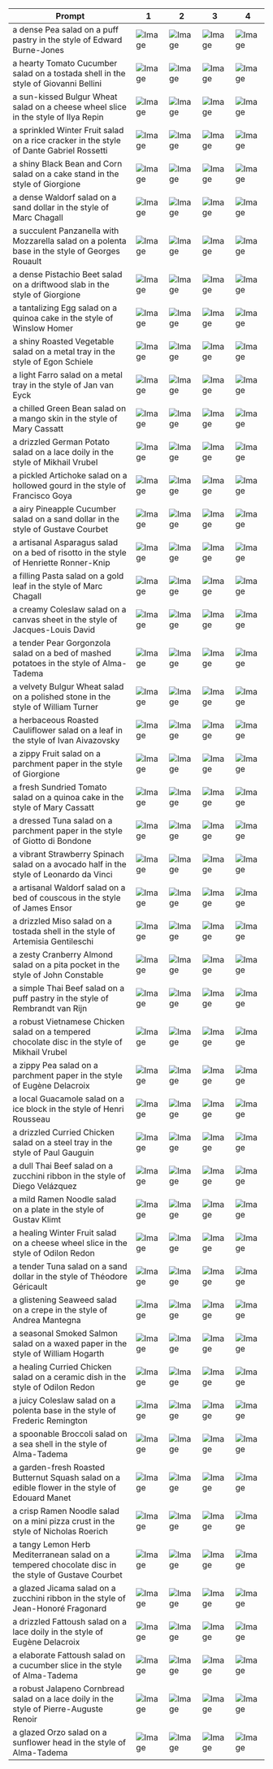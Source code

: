 | Prompt | 1 | 2 | 3 | 4 |
|-|-|-|-|-|
| a dense Pea salad on a puff pastry in the style of Edward Burne-Jones | ![Image](https://salad-benchmark-public-assets.s3.us-east-2.amazonaws.com/sdxl/0fcd62d0-1535-4aae-aca3-f1b55cb25d9f-0.jpg) | ![Image](https://salad-benchmark-public-assets.s3.us-east-2.amazonaws.com/sdxl/0fcd62d0-1535-4aae-aca3-f1b55cb25d9f-1.jpg) | ![Image](https://salad-benchmark-public-assets.s3.us-east-2.amazonaws.com/sdxl/0fcd62d0-1535-4aae-aca3-f1b55cb25d9f-2.jpg) | ![Image](https://salad-benchmark-public-assets.s3.us-east-2.amazonaws.com/sdxl/0fcd62d0-1535-4aae-aca3-f1b55cb25d9f-3.jpg) |
| a hearty Tomato Cucumber salad on a tostada shell in the style of Giovanni Bellini | ![Image](https://salad-benchmark-public-assets.s3.us-east-2.amazonaws.com/sdxl/923d991b-0a8d-40b9-aa69-bd0839cf821d-0.jpg) | ![Image](https://salad-benchmark-public-assets.s3.us-east-2.amazonaws.com/sdxl/923d991b-0a8d-40b9-aa69-bd0839cf821d-1.jpg) | ![Image](https://salad-benchmark-public-assets.s3.us-east-2.amazonaws.com/sdxl/923d991b-0a8d-40b9-aa69-bd0839cf821d-2.jpg) | ![Image](https://salad-benchmark-public-assets.s3.us-east-2.amazonaws.com/sdxl/923d991b-0a8d-40b9-aa69-bd0839cf821d-3.jpg) |
| a sun-kissed Bulgur Wheat salad on a cheese wheel slice in the style of Ilya Repin | ![Image](https://salad-benchmark-public-assets.s3.us-east-2.amazonaws.com/sdxl/90ba4d0f-a164-49f8-b836-a8599cf92eb9-0.jpg) | ![Image](https://salad-benchmark-public-assets.s3.us-east-2.amazonaws.com/sdxl/90ba4d0f-a164-49f8-b836-a8599cf92eb9-1.jpg) | ![Image](https://salad-benchmark-public-assets.s3.us-east-2.amazonaws.com/sdxl/90ba4d0f-a164-49f8-b836-a8599cf92eb9-2.jpg) | ![Image](https://salad-benchmark-public-assets.s3.us-east-2.amazonaws.com/sdxl/90ba4d0f-a164-49f8-b836-a8599cf92eb9-3.jpg) |
| a sprinkled Winter Fruit salad on a rice cracker in the style of Dante Gabriel Rossetti | ![Image](https://salad-benchmark-public-assets.s3.us-east-2.amazonaws.com/sdxl/08afc29a-a625-4e43-a596-176432342188-0.jpg) | ![Image](https://salad-benchmark-public-assets.s3.us-east-2.amazonaws.com/sdxl/08afc29a-a625-4e43-a596-176432342188-1.jpg) | ![Image](https://salad-benchmark-public-assets.s3.us-east-2.amazonaws.com/sdxl/08afc29a-a625-4e43-a596-176432342188-2.jpg) | ![Image](https://salad-benchmark-public-assets.s3.us-east-2.amazonaws.com/sdxl/08afc29a-a625-4e43-a596-176432342188-3.jpg) |
| a shiny Black Bean and Corn salad on a cake stand in the style of Giorgione | ![Image](https://salad-benchmark-public-assets.s3.us-east-2.amazonaws.com/sdxl/c4329b45-a0ec-4f4c-91be-7e67944db38e-0.jpg) | ![Image](https://salad-benchmark-public-assets.s3.us-east-2.amazonaws.com/sdxl/c4329b45-a0ec-4f4c-91be-7e67944db38e-1.jpg) | ![Image](https://salad-benchmark-public-assets.s3.us-east-2.amazonaws.com/sdxl/c4329b45-a0ec-4f4c-91be-7e67944db38e-2.jpg) | ![Image](https://salad-benchmark-public-assets.s3.us-east-2.amazonaws.com/sdxl/c4329b45-a0ec-4f4c-91be-7e67944db38e-3.jpg) |
| a dense Waldorf salad on a sand dollar in the style of Marc Chagall | ![Image](https://salad-benchmark-public-assets.s3.us-east-2.amazonaws.com/sdxl/c9a86535-1cd8-4999-bdda-601db698c29d-0.jpg) | ![Image](https://salad-benchmark-public-assets.s3.us-east-2.amazonaws.com/sdxl/c9a86535-1cd8-4999-bdda-601db698c29d-1.jpg) | ![Image](https://salad-benchmark-public-assets.s3.us-east-2.amazonaws.com/sdxl/c9a86535-1cd8-4999-bdda-601db698c29d-2.jpg) | ![Image](https://salad-benchmark-public-assets.s3.us-east-2.amazonaws.com/sdxl/c9a86535-1cd8-4999-bdda-601db698c29d-3.jpg) |
| a succulent Panzanella with Mozzarella salad on a polenta base in the style of Georges Rouault | ![Image](https://salad-benchmark-public-assets.s3.us-east-2.amazonaws.com/sdxl/a3e954ad-470f-4528-bcb5-5dadd8aff536-0.jpg) | ![Image](https://salad-benchmark-public-assets.s3.us-east-2.amazonaws.com/sdxl/a3e954ad-470f-4528-bcb5-5dadd8aff536-1.jpg) | ![Image](https://salad-benchmark-public-assets.s3.us-east-2.amazonaws.com/sdxl/a3e954ad-470f-4528-bcb5-5dadd8aff536-2.jpg) | ![Image](https://salad-benchmark-public-assets.s3.us-east-2.amazonaws.com/sdxl/a3e954ad-470f-4528-bcb5-5dadd8aff536-3.jpg) |
| a dense Pistachio Beet salad on a driftwood slab in the style of Giorgione | ![Image](https://salad-benchmark-public-assets.s3.us-east-2.amazonaws.com/sdxl/b2e434c1-a66c-4055-bf9f-c3eaa7746b97-0.jpg) | ![Image](https://salad-benchmark-public-assets.s3.us-east-2.amazonaws.com/sdxl/b2e434c1-a66c-4055-bf9f-c3eaa7746b97-1.jpg) | ![Image](https://salad-benchmark-public-assets.s3.us-east-2.amazonaws.com/sdxl/b2e434c1-a66c-4055-bf9f-c3eaa7746b97-2.jpg) | ![Image](https://salad-benchmark-public-assets.s3.us-east-2.amazonaws.com/sdxl/b2e434c1-a66c-4055-bf9f-c3eaa7746b97-3.jpg) |
| a tantalizing Egg salad on a quinoa cake in the style of Winslow Homer | ![Image](https://salad-benchmark-public-assets.s3.us-east-2.amazonaws.com/sdxl/5b2ba026-9155-4413-a71f-d68979cedd31-0.jpg) | ![Image](https://salad-benchmark-public-assets.s3.us-east-2.amazonaws.com/sdxl/5b2ba026-9155-4413-a71f-d68979cedd31-1.jpg) | ![Image](https://salad-benchmark-public-assets.s3.us-east-2.amazonaws.com/sdxl/5b2ba026-9155-4413-a71f-d68979cedd31-2.jpg) | ![Image](https://salad-benchmark-public-assets.s3.us-east-2.amazonaws.com/sdxl/5b2ba026-9155-4413-a71f-d68979cedd31-3.jpg) |
| a shiny Roasted Vegetable salad on a metal tray in the style of Egon Schiele | ![Image](https://salad-benchmark-public-assets.s3.us-east-2.amazonaws.com/sdxl/6caf38d8-3770-4dc8-9ccd-37420a9cb14e-0.jpg) | ![Image](https://salad-benchmark-public-assets.s3.us-east-2.amazonaws.com/sdxl/6caf38d8-3770-4dc8-9ccd-37420a9cb14e-1.jpg) | ![Image](https://salad-benchmark-public-assets.s3.us-east-2.amazonaws.com/sdxl/6caf38d8-3770-4dc8-9ccd-37420a9cb14e-2.jpg) | ![Image](https://salad-benchmark-public-assets.s3.us-east-2.amazonaws.com/sdxl/6caf38d8-3770-4dc8-9ccd-37420a9cb14e-3.jpg) |
| a light Farro salad on a metal tray in the style of Jan van Eyck | ![Image](https://salad-benchmark-public-assets.s3.us-east-2.amazonaws.com/sdxl/bde6654c-8d96-4697-9fca-321009c84ee6-0.jpg) | ![Image](https://salad-benchmark-public-assets.s3.us-east-2.amazonaws.com/sdxl/bde6654c-8d96-4697-9fca-321009c84ee6-1.jpg) | ![Image](https://salad-benchmark-public-assets.s3.us-east-2.amazonaws.com/sdxl/bde6654c-8d96-4697-9fca-321009c84ee6-2.jpg) | ![Image](https://salad-benchmark-public-assets.s3.us-east-2.amazonaws.com/sdxl/bde6654c-8d96-4697-9fca-321009c84ee6-3.jpg) |
| a chilled Green Bean salad on a mango skin in the style of Mary Cassatt | ![Image](https://salad-benchmark-public-assets.s3.us-east-2.amazonaws.com/sdxl/7bc3e596-c281-4256-a7b0-8fa32f089646-0.jpg) | ![Image](https://salad-benchmark-public-assets.s3.us-east-2.amazonaws.com/sdxl/7bc3e596-c281-4256-a7b0-8fa32f089646-1.jpg) | ![Image](https://salad-benchmark-public-assets.s3.us-east-2.amazonaws.com/sdxl/7bc3e596-c281-4256-a7b0-8fa32f089646-2.jpg) | ![Image](https://salad-benchmark-public-assets.s3.us-east-2.amazonaws.com/sdxl/7bc3e596-c281-4256-a7b0-8fa32f089646-3.jpg) |
| a drizzled German Potato salad on a lace doily in the style of Mikhail Vrubel | ![Image](https://salad-benchmark-public-assets.s3.us-east-2.amazonaws.com/sdxl/87b2ba5c-5b08-4b7f-8a2e-21c76d725115-0.jpg) | ![Image](https://salad-benchmark-public-assets.s3.us-east-2.amazonaws.com/sdxl/87b2ba5c-5b08-4b7f-8a2e-21c76d725115-1.jpg) | ![Image](https://salad-benchmark-public-assets.s3.us-east-2.amazonaws.com/sdxl/87b2ba5c-5b08-4b7f-8a2e-21c76d725115-2.jpg) | ![Image](https://salad-benchmark-public-assets.s3.us-east-2.amazonaws.com/sdxl/87b2ba5c-5b08-4b7f-8a2e-21c76d725115-3.jpg) |
| a pickled Artichoke salad on a hollowed gourd in the style of Francisco Goya | ![Image](https://salad-benchmark-public-assets.s3.us-east-2.amazonaws.com/sdxl/22dd4cdf-e8d0-417e-b66b-7e5489a1339e-0.jpg) | ![Image](https://salad-benchmark-public-assets.s3.us-east-2.amazonaws.com/sdxl/22dd4cdf-e8d0-417e-b66b-7e5489a1339e-1.jpg) | ![Image](https://salad-benchmark-public-assets.s3.us-east-2.amazonaws.com/sdxl/22dd4cdf-e8d0-417e-b66b-7e5489a1339e-2.jpg) | ![Image](https://salad-benchmark-public-assets.s3.us-east-2.amazonaws.com/sdxl/22dd4cdf-e8d0-417e-b66b-7e5489a1339e-3.jpg) |
| a airy Pineapple Cucumber salad on a sand dollar in the style of Gustave Courbet | ![Image](https://salad-benchmark-public-assets.s3.us-east-2.amazonaws.com/sdxl/63a49814-57df-4b94-a68d-e0666877674d-0.jpg) | ![Image](https://salad-benchmark-public-assets.s3.us-east-2.amazonaws.com/sdxl/63a49814-57df-4b94-a68d-e0666877674d-1.jpg) | ![Image](https://salad-benchmark-public-assets.s3.us-east-2.amazonaws.com/sdxl/63a49814-57df-4b94-a68d-e0666877674d-2.jpg) | ![Image](https://salad-benchmark-public-assets.s3.us-east-2.amazonaws.com/sdxl/63a49814-57df-4b94-a68d-e0666877674d-3.jpg) |
| a artisanal Asparagus salad on a bed of risotto in the style of Henriette Ronner-Knip | ![Image](https://salad-benchmark-public-assets.s3.us-east-2.amazonaws.com/sdxl/70e5c889-a120-4381-b168-54541f8f9292-0.jpg) | ![Image](https://salad-benchmark-public-assets.s3.us-east-2.amazonaws.com/sdxl/70e5c889-a120-4381-b168-54541f8f9292-1.jpg) | ![Image](https://salad-benchmark-public-assets.s3.us-east-2.amazonaws.com/sdxl/70e5c889-a120-4381-b168-54541f8f9292-2.jpg) | ![Image](https://salad-benchmark-public-assets.s3.us-east-2.amazonaws.com/sdxl/70e5c889-a120-4381-b168-54541f8f9292-3.jpg) |
| a filling Pasta salad on a gold leaf in the style of Marc Chagall | ![Image](https://salad-benchmark-public-assets.s3.us-east-2.amazonaws.com/sdxl/4852d289-4ec5-4a2a-a224-c4d9428aa957-0.jpg) | ![Image](https://salad-benchmark-public-assets.s3.us-east-2.amazonaws.com/sdxl/4852d289-4ec5-4a2a-a224-c4d9428aa957-1.jpg) | ![Image](https://salad-benchmark-public-assets.s3.us-east-2.amazonaws.com/sdxl/4852d289-4ec5-4a2a-a224-c4d9428aa957-2.jpg) | ![Image](https://salad-benchmark-public-assets.s3.us-east-2.amazonaws.com/sdxl/4852d289-4ec5-4a2a-a224-c4d9428aa957-3.jpg) |
| a creamy Coleslaw salad on a canvas sheet in the style of Jacques-Louis David | ![Image](https://salad-benchmark-public-assets.s3.us-east-2.amazonaws.com/sdxl/bb2c1714-3ebe-41bd-a97f-0d72f7a8d850-0.jpg) | ![Image](https://salad-benchmark-public-assets.s3.us-east-2.amazonaws.com/sdxl/bb2c1714-3ebe-41bd-a97f-0d72f7a8d850-1.jpg) | ![Image](https://salad-benchmark-public-assets.s3.us-east-2.amazonaws.com/sdxl/bb2c1714-3ebe-41bd-a97f-0d72f7a8d850-2.jpg) | ![Image](https://salad-benchmark-public-assets.s3.us-east-2.amazonaws.com/sdxl/bb2c1714-3ebe-41bd-a97f-0d72f7a8d850-3.jpg) |
| a tender Pear Gorgonzola salad on a bed of mashed potatoes in the style of Alma-Tadema | ![Image](https://salad-benchmark-public-assets.s3.us-east-2.amazonaws.com/sdxl/e0b2f99d-1364-46b9-a33e-9f0ab9090b49-0.jpg) | ![Image](https://salad-benchmark-public-assets.s3.us-east-2.amazonaws.com/sdxl/e0b2f99d-1364-46b9-a33e-9f0ab9090b49-1.jpg) | ![Image](https://salad-benchmark-public-assets.s3.us-east-2.amazonaws.com/sdxl/e0b2f99d-1364-46b9-a33e-9f0ab9090b49-2.jpg) | ![Image](https://salad-benchmark-public-assets.s3.us-east-2.amazonaws.com/sdxl/e0b2f99d-1364-46b9-a33e-9f0ab9090b49-3.jpg) |
| a velvety Bulgur Wheat salad on a polished stone in the style of William Turner | ![Image](https://salad-benchmark-public-assets.s3.us-east-2.amazonaws.com/sdxl/a3dcffc3-55e2-4220-89d8-6925aa52342e-0.jpg) | ![Image](https://salad-benchmark-public-assets.s3.us-east-2.amazonaws.com/sdxl/a3dcffc3-55e2-4220-89d8-6925aa52342e-1.jpg) | ![Image](https://salad-benchmark-public-assets.s3.us-east-2.amazonaws.com/sdxl/a3dcffc3-55e2-4220-89d8-6925aa52342e-2.jpg) | ![Image](https://salad-benchmark-public-assets.s3.us-east-2.amazonaws.com/sdxl/a3dcffc3-55e2-4220-89d8-6925aa52342e-3.jpg) |
| a herbaceous Roasted Cauliflower salad on a leaf in the style of Ivan Aivazovsky | ![Image](https://salad-benchmark-public-assets.s3.us-east-2.amazonaws.com/sdxl/bfe2edbb-ecdc-4b93-a3d7-0486ba725a1b-0.jpg) | ![Image](https://salad-benchmark-public-assets.s3.us-east-2.amazonaws.com/sdxl/bfe2edbb-ecdc-4b93-a3d7-0486ba725a1b-1.jpg) | ![Image](https://salad-benchmark-public-assets.s3.us-east-2.amazonaws.com/sdxl/bfe2edbb-ecdc-4b93-a3d7-0486ba725a1b-2.jpg) | ![Image](https://salad-benchmark-public-assets.s3.us-east-2.amazonaws.com/sdxl/bfe2edbb-ecdc-4b93-a3d7-0486ba725a1b-3.jpg) |
| a zippy Fruit salad on a parchment paper in the style of Giorgione | ![Image](https://salad-benchmark-public-assets.s3.us-east-2.amazonaws.com/sdxl/6451ba49-e92d-4259-b68a-b6cf72a79201-0.jpg) | ![Image](https://salad-benchmark-public-assets.s3.us-east-2.amazonaws.com/sdxl/6451ba49-e92d-4259-b68a-b6cf72a79201-1.jpg) | ![Image](https://salad-benchmark-public-assets.s3.us-east-2.amazonaws.com/sdxl/6451ba49-e92d-4259-b68a-b6cf72a79201-2.jpg) | ![Image](https://salad-benchmark-public-assets.s3.us-east-2.amazonaws.com/sdxl/6451ba49-e92d-4259-b68a-b6cf72a79201-3.jpg) |
| a fresh Sundried Tomato salad on a quinoa cake in the style of Mary Cassatt | ![Image](https://salad-benchmark-public-assets.s3.us-east-2.amazonaws.com/sdxl/88dbc0f8-e753-4ce2-9297-5b7707745695-0.jpg) | ![Image](https://salad-benchmark-public-assets.s3.us-east-2.amazonaws.com/sdxl/88dbc0f8-e753-4ce2-9297-5b7707745695-1.jpg) | ![Image](https://salad-benchmark-public-assets.s3.us-east-2.amazonaws.com/sdxl/88dbc0f8-e753-4ce2-9297-5b7707745695-2.jpg) | ![Image](https://salad-benchmark-public-assets.s3.us-east-2.amazonaws.com/sdxl/88dbc0f8-e753-4ce2-9297-5b7707745695-3.jpg) |
| a dressed Tuna salad on a parchment paper in the style of Giotto di Bondone | ![Image](https://salad-benchmark-public-assets.s3.us-east-2.amazonaws.com/sdxl/4a4ce503-499d-4c47-a507-21f7b5aaf54e-0.jpg) | ![Image](https://salad-benchmark-public-assets.s3.us-east-2.amazonaws.com/sdxl/4a4ce503-499d-4c47-a507-21f7b5aaf54e-1.jpg) | ![Image](https://salad-benchmark-public-assets.s3.us-east-2.amazonaws.com/sdxl/4a4ce503-499d-4c47-a507-21f7b5aaf54e-2.jpg) | ![Image](https://salad-benchmark-public-assets.s3.us-east-2.amazonaws.com/sdxl/4a4ce503-499d-4c47-a507-21f7b5aaf54e-3.jpg) |
| a vibrant Strawberry Spinach salad on a avocado half in the style of Leonardo da Vinci | ![Image](https://salad-benchmark-public-assets.s3.us-east-2.amazonaws.com/sdxl/3e0ecade-033d-40aa-bd99-caad101293f8-0.jpg) | ![Image](https://salad-benchmark-public-assets.s3.us-east-2.amazonaws.com/sdxl/3e0ecade-033d-40aa-bd99-caad101293f8-1.jpg) | ![Image](https://salad-benchmark-public-assets.s3.us-east-2.amazonaws.com/sdxl/3e0ecade-033d-40aa-bd99-caad101293f8-2.jpg) | ![Image](https://salad-benchmark-public-assets.s3.us-east-2.amazonaws.com/sdxl/3e0ecade-033d-40aa-bd99-caad101293f8-3.jpg) |
| a artisanal Waldorf salad on a bed of couscous in the style of James Ensor | ![Image](https://salad-benchmark-public-assets.s3.us-east-2.amazonaws.com/sdxl/a77dd22d-609a-49fe-8a36-96e6fa9020ad-0.jpg) | ![Image](https://salad-benchmark-public-assets.s3.us-east-2.amazonaws.com/sdxl/a77dd22d-609a-49fe-8a36-96e6fa9020ad-1.jpg) | ![Image](https://salad-benchmark-public-assets.s3.us-east-2.amazonaws.com/sdxl/a77dd22d-609a-49fe-8a36-96e6fa9020ad-2.jpg) | ![Image](https://salad-benchmark-public-assets.s3.us-east-2.amazonaws.com/sdxl/a77dd22d-609a-49fe-8a36-96e6fa9020ad-3.jpg) |
| a drizzled Miso salad on a tostada shell in the style of Artemisia Gentileschi | ![Image](https://salad-benchmark-public-assets.s3.us-east-2.amazonaws.com/sdxl/11cc4fb0-6001-43a4-9592-a08b9dc82f17-0.jpg) | ![Image](https://salad-benchmark-public-assets.s3.us-east-2.amazonaws.com/sdxl/11cc4fb0-6001-43a4-9592-a08b9dc82f17-1.jpg) | ![Image](https://salad-benchmark-public-assets.s3.us-east-2.amazonaws.com/sdxl/11cc4fb0-6001-43a4-9592-a08b9dc82f17-2.jpg) | ![Image](https://salad-benchmark-public-assets.s3.us-east-2.amazonaws.com/sdxl/11cc4fb0-6001-43a4-9592-a08b9dc82f17-3.jpg) |
| a zesty Cranberry Almond salad on a pita pocket in the style of John Constable | ![Image](https://salad-benchmark-public-assets.s3.us-east-2.amazonaws.com/sdxl/4d82d5c4-1c46-4b21-81de-07e7f994d7cc-0.jpg) | ![Image](https://salad-benchmark-public-assets.s3.us-east-2.amazonaws.com/sdxl/4d82d5c4-1c46-4b21-81de-07e7f994d7cc-1.jpg) | ![Image](https://salad-benchmark-public-assets.s3.us-east-2.amazonaws.com/sdxl/4d82d5c4-1c46-4b21-81de-07e7f994d7cc-2.jpg) | ![Image](https://salad-benchmark-public-assets.s3.us-east-2.amazonaws.com/sdxl/4d82d5c4-1c46-4b21-81de-07e7f994d7cc-3.jpg) |
| a simple Thai Beef salad on a puff pastry in the style of Rembrandt van Rijn | ![Image](https://salad-benchmark-public-assets.s3.us-east-2.amazonaws.com/sdxl/93d623ba-489d-48dd-833a-9729e8d02b8a-0.jpg) | ![Image](https://salad-benchmark-public-assets.s3.us-east-2.amazonaws.com/sdxl/93d623ba-489d-48dd-833a-9729e8d02b8a-1.jpg) | ![Image](https://salad-benchmark-public-assets.s3.us-east-2.amazonaws.com/sdxl/93d623ba-489d-48dd-833a-9729e8d02b8a-2.jpg) | ![Image](https://salad-benchmark-public-assets.s3.us-east-2.amazonaws.com/sdxl/93d623ba-489d-48dd-833a-9729e8d02b8a-3.jpg) |
| a robust Vietnamese Chicken salad on a tempered chocolate disc in the style of Mikhail Vrubel | ![Image](https://salad-benchmark-public-assets.s3.us-east-2.amazonaws.com/sdxl/55a1484e-ca5d-4d29-9d54-ebcd9c706ddb-0.jpg) | ![Image](https://salad-benchmark-public-assets.s3.us-east-2.amazonaws.com/sdxl/55a1484e-ca5d-4d29-9d54-ebcd9c706ddb-1.jpg) | ![Image](https://salad-benchmark-public-assets.s3.us-east-2.amazonaws.com/sdxl/55a1484e-ca5d-4d29-9d54-ebcd9c706ddb-2.jpg) | ![Image](https://salad-benchmark-public-assets.s3.us-east-2.amazonaws.com/sdxl/55a1484e-ca5d-4d29-9d54-ebcd9c706ddb-3.jpg) |
| a zippy Pea salad on a parchment paper in the style of Eugène Delacroix | ![Image](https://salad-benchmark-public-assets.s3.us-east-2.amazonaws.com/sdxl/dc1c77d4-671f-4e34-9765-de91a18c8d68-0.jpg) | ![Image](https://salad-benchmark-public-assets.s3.us-east-2.amazonaws.com/sdxl/dc1c77d4-671f-4e34-9765-de91a18c8d68-1.jpg) | ![Image](https://salad-benchmark-public-assets.s3.us-east-2.amazonaws.com/sdxl/dc1c77d4-671f-4e34-9765-de91a18c8d68-2.jpg) | ![Image](https://salad-benchmark-public-assets.s3.us-east-2.amazonaws.com/sdxl/dc1c77d4-671f-4e34-9765-de91a18c8d68-3.jpg) |
| a local Guacamole salad on a ice block in the style of Henri Rousseau | ![Image](https://salad-benchmark-public-assets.s3.us-east-2.amazonaws.com/sdxl/d51b69ef-dfa0-42a8-8f33-e29f1b779c5e-0.jpg) | ![Image](https://salad-benchmark-public-assets.s3.us-east-2.amazonaws.com/sdxl/d51b69ef-dfa0-42a8-8f33-e29f1b779c5e-1.jpg) | ![Image](https://salad-benchmark-public-assets.s3.us-east-2.amazonaws.com/sdxl/d51b69ef-dfa0-42a8-8f33-e29f1b779c5e-2.jpg) | ![Image](https://salad-benchmark-public-assets.s3.us-east-2.amazonaws.com/sdxl/d51b69ef-dfa0-42a8-8f33-e29f1b779c5e-3.jpg) |
| a drizzled Curried Chicken salad on a steel tray in the style of Paul Gauguin | ![Image](https://salad-benchmark-public-assets.s3.us-east-2.amazonaws.com/sdxl/1a75fc26-2b24-42bb-a27d-37c992c7c1ac-0.jpg) | ![Image](https://salad-benchmark-public-assets.s3.us-east-2.amazonaws.com/sdxl/1a75fc26-2b24-42bb-a27d-37c992c7c1ac-1.jpg) | ![Image](https://salad-benchmark-public-assets.s3.us-east-2.amazonaws.com/sdxl/1a75fc26-2b24-42bb-a27d-37c992c7c1ac-2.jpg) | ![Image](https://salad-benchmark-public-assets.s3.us-east-2.amazonaws.com/sdxl/1a75fc26-2b24-42bb-a27d-37c992c7c1ac-3.jpg) |
| a dull Thai Beef salad on a zucchini ribbon in the style of Diego Velázquez | ![Image](https://salad-benchmark-public-assets.s3.us-east-2.amazonaws.com/sdxl/1e32885e-4578-45d4-a9f6-7bc089299669-0.jpg) | ![Image](https://salad-benchmark-public-assets.s3.us-east-2.amazonaws.com/sdxl/1e32885e-4578-45d4-a9f6-7bc089299669-1.jpg) | ![Image](https://salad-benchmark-public-assets.s3.us-east-2.amazonaws.com/sdxl/1e32885e-4578-45d4-a9f6-7bc089299669-2.jpg) | ![Image](https://salad-benchmark-public-assets.s3.us-east-2.amazonaws.com/sdxl/1e32885e-4578-45d4-a9f6-7bc089299669-3.jpg) |
| a mild Ramen Noodle salad on a plate in the style of Gustav Klimt | ![Image](https://salad-benchmark-public-assets.s3.us-east-2.amazonaws.com/sdxl/4b46a313-cb9b-4046-88d6-2c551289540f-0.jpg) | ![Image](https://salad-benchmark-public-assets.s3.us-east-2.amazonaws.com/sdxl/4b46a313-cb9b-4046-88d6-2c551289540f-1.jpg) | ![Image](https://salad-benchmark-public-assets.s3.us-east-2.amazonaws.com/sdxl/4b46a313-cb9b-4046-88d6-2c551289540f-2.jpg) | ![Image](https://salad-benchmark-public-assets.s3.us-east-2.amazonaws.com/sdxl/4b46a313-cb9b-4046-88d6-2c551289540f-3.jpg) |
| a healing Winter Fruit salad on a cheese wheel slice in the style of Odilon Redon | ![Image](https://salad-benchmark-public-assets.s3.us-east-2.amazonaws.com/sdxl/3637e461-5d38-40e6-96eb-5f3cdde830f1-0.jpg) | ![Image](https://salad-benchmark-public-assets.s3.us-east-2.amazonaws.com/sdxl/3637e461-5d38-40e6-96eb-5f3cdde830f1-1.jpg) | ![Image](https://salad-benchmark-public-assets.s3.us-east-2.amazonaws.com/sdxl/3637e461-5d38-40e6-96eb-5f3cdde830f1-2.jpg) | ![Image](https://salad-benchmark-public-assets.s3.us-east-2.amazonaws.com/sdxl/3637e461-5d38-40e6-96eb-5f3cdde830f1-3.jpg) |
| a tender Tuna salad on a sand dollar in the style of Théodore Géricault | ![Image](https://salad-benchmark-public-assets.s3.us-east-2.amazonaws.com/sdxl/3837aa89-0d69-48fd-b457-28f8cd7253d0-0.jpg) | ![Image](https://salad-benchmark-public-assets.s3.us-east-2.amazonaws.com/sdxl/3837aa89-0d69-48fd-b457-28f8cd7253d0-1.jpg) | ![Image](https://salad-benchmark-public-assets.s3.us-east-2.amazonaws.com/sdxl/3837aa89-0d69-48fd-b457-28f8cd7253d0-2.jpg) | ![Image](https://salad-benchmark-public-assets.s3.us-east-2.amazonaws.com/sdxl/3837aa89-0d69-48fd-b457-28f8cd7253d0-3.jpg) |
| a glistening Seaweed salad on a crepe in the style of Andrea Mantegna | ![Image](https://salad-benchmark-public-assets.s3.us-east-2.amazonaws.com/sdxl/0bb4b692-a0a9-4c9e-ae1d-0dc75881e468-0.jpg) | ![Image](https://salad-benchmark-public-assets.s3.us-east-2.amazonaws.com/sdxl/0bb4b692-a0a9-4c9e-ae1d-0dc75881e468-1.jpg) | ![Image](https://salad-benchmark-public-assets.s3.us-east-2.amazonaws.com/sdxl/0bb4b692-a0a9-4c9e-ae1d-0dc75881e468-2.jpg) | ![Image](https://salad-benchmark-public-assets.s3.us-east-2.amazonaws.com/sdxl/0bb4b692-a0a9-4c9e-ae1d-0dc75881e468-3.jpg) |
| a seasonal Smoked Salmon salad on a waxed paper in the style of William Hogarth | ![Image](https://salad-benchmark-public-assets.s3.us-east-2.amazonaws.com/sdxl/c65aeaec-d9d2-47fd-ab46-a6eb63709841-0.jpg) | ![Image](https://salad-benchmark-public-assets.s3.us-east-2.amazonaws.com/sdxl/c65aeaec-d9d2-47fd-ab46-a6eb63709841-1.jpg) | ![Image](https://salad-benchmark-public-assets.s3.us-east-2.amazonaws.com/sdxl/c65aeaec-d9d2-47fd-ab46-a6eb63709841-2.jpg) | ![Image](https://salad-benchmark-public-assets.s3.us-east-2.amazonaws.com/sdxl/c65aeaec-d9d2-47fd-ab46-a6eb63709841-3.jpg) |
| a healing Curried Chicken salad on a ceramic dish in the style of Odilon Redon | ![Image](https://salad-benchmark-public-assets.s3.us-east-2.amazonaws.com/sdxl/ad5828aa-b7eb-4c34-b773-0102c1df210a-0.jpg) | ![Image](https://salad-benchmark-public-assets.s3.us-east-2.amazonaws.com/sdxl/ad5828aa-b7eb-4c34-b773-0102c1df210a-1.jpg) | ![Image](https://salad-benchmark-public-assets.s3.us-east-2.amazonaws.com/sdxl/ad5828aa-b7eb-4c34-b773-0102c1df210a-2.jpg) | ![Image](https://salad-benchmark-public-assets.s3.us-east-2.amazonaws.com/sdxl/ad5828aa-b7eb-4c34-b773-0102c1df210a-3.jpg) |
| a juicy Coleslaw salad on a polenta base in the style of Frederic Remington | ![Image](https://salad-benchmark-public-assets.s3.us-east-2.amazonaws.com/sdxl/ba9453c2-895e-4aa6-b0a5-5d9be0e33d09-0.jpg) | ![Image](https://salad-benchmark-public-assets.s3.us-east-2.amazonaws.com/sdxl/ba9453c2-895e-4aa6-b0a5-5d9be0e33d09-1.jpg) | ![Image](https://salad-benchmark-public-assets.s3.us-east-2.amazonaws.com/sdxl/ba9453c2-895e-4aa6-b0a5-5d9be0e33d09-2.jpg) | ![Image](https://salad-benchmark-public-assets.s3.us-east-2.amazonaws.com/sdxl/ba9453c2-895e-4aa6-b0a5-5d9be0e33d09-3.jpg) |
| a spoonable Broccoli salad on a sea shell in the style of Alma-Tadema | ![Image](https://salad-benchmark-public-assets.s3.us-east-2.amazonaws.com/sdxl/de491fa8-7572-4979-9a67-1315e1a90f59-0.jpg) | ![Image](https://salad-benchmark-public-assets.s3.us-east-2.amazonaws.com/sdxl/de491fa8-7572-4979-9a67-1315e1a90f59-1.jpg) | ![Image](https://salad-benchmark-public-assets.s3.us-east-2.amazonaws.com/sdxl/de491fa8-7572-4979-9a67-1315e1a90f59-2.jpg) | ![Image](https://salad-benchmark-public-assets.s3.us-east-2.amazonaws.com/sdxl/de491fa8-7572-4979-9a67-1315e1a90f59-3.jpg) |
| a garden-fresh Roasted Butternut Squash salad on a edible flower in the style of Edouard Manet | ![Image](https://salad-benchmark-public-assets.s3.us-east-2.amazonaws.com/sdxl/eb535422-1091-4777-83b2-7b38e778d745-0.jpg) | ![Image](https://salad-benchmark-public-assets.s3.us-east-2.amazonaws.com/sdxl/eb535422-1091-4777-83b2-7b38e778d745-1.jpg) | ![Image](https://salad-benchmark-public-assets.s3.us-east-2.amazonaws.com/sdxl/eb535422-1091-4777-83b2-7b38e778d745-2.jpg) | ![Image](https://salad-benchmark-public-assets.s3.us-east-2.amazonaws.com/sdxl/eb535422-1091-4777-83b2-7b38e778d745-3.jpg) |
| a crisp Ramen Noodle salad on a mini pizza crust in the style of Nicholas Roerich | ![Image](https://salad-benchmark-public-assets.s3.us-east-2.amazonaws.com/sdxl/ad874f37-e28f-41b1-ab66-de612c032883-0.jpg) | ![Image](https://salad-benchmark-public-assets.s3.us-east-2.amazonaws.com/sdxl/ad874f37-e28f-41b1-ab66-de612c032883-1.jpg) | ![Image](https://salad-benchmark-public-assets.s3.us-east-2.amazonaws.com/sdxl/ad874f37-e28f-41b1-ab66-de612c032883-2.jpg) | ![Image](https://salad-benchmark-public-assets.s3.us-east-2.amazonaws.com/sdxl/ad874f37-e28f-41b1-ab66-de612c032883-3.jpg) |
| a tangy Lemon Herb Mediterranean salad on a tempered chocolate disc in the style of Gustave Courbet | ![Image](https://salad-benchmark-public-assets.s3.us-east-2.amazonaws.com/sdxl/02d2cb75-e157-4558-8130-08db0a9bbcda-0.jpg) | ![Image](https://salad-benchmark-public-assets.s3.us-east-2.amazonaws.com/sdxl/02d2cb75-e157-4558-8130-08db0a9bbcda-1.jpg) | ![Image](https://salad-benchmark-public-assets.s3.us-east-2.amazonaws.com/sdxl/02d2cb75-e157-4558-8130-08db0a9bbcda-2.jpg) | ![Image](https://salad-benchmark-public-assets.s3.us-east-2.amazonaws.com/sdxl/02d2cb75-e157-4558-8130-08db0a9bbcda-3.jpg) |
| a glazed Jicama salad on a zucchini ribbon in the style of Jean-Honoré Fragonard | ![Image](https://salad-benchmark-public-assets.s3.us-east-2.amazonaws.com/sdxl/633c3c9d-bbe8-478f-b5d3-c283cac01592-0.jpg) | ![Image](https://salad-benchmark-public-assets.s3.us-east-2.amazonaws.com/sdxl/633c3c9d-bbe8-478f-b5d3-c283cac01592-1.jpg) | ![Image](https://salad-benchmark-public-assets.s3.us-east-2.amazonaws.com/sdxl/633c3c9d-bbe8-478f-b5d3-c283cac01592-2.jpg) | ![Image](https://salad-benchmark-public-assets.s3.us-east-2.amazonaws.com/sdxl/633c3c9d-bbe8-478f-b5d3-c283cac01592-3.jpg) |
| a drizzled Fattoush salad on a lace doily in the style of Eugène Delacroix | ![Image](https://salad-benchmark-public-assets.s3.us-east-2.amazonaws.com/sdxl/b11a31cd-9d1f-4916-8c7c-a1ee4f322d3e-0.jpg) | ![Image](https://salad-benchmark-public-assets.s3.us-east-2.amazonaws.com/sdxl/b11a31cd-9d1f-4916-8c7c-a1ee4f322d3e-1.jpg) | ![Image](https://salad-benchmark-public-assets.s3.us-east-2.amazonaws.com/sdxl/b11a31cd-9d1f-4916-8c7c-a1ee4f322d3e-2.jpg) | ![Image](https://salad-benchmark-public-assets.s3.us-east-2.amazonaws.com/sdxl/b11a31cd-9d1f-4916-8c7c-a1ee4f322d3e-3.jpg) |
| a elaborate Fattoush salad on a cucumber slice in the style of Alma-Tadema | ![Image](https://salad-benchmark-public-assets.s3.us-east-2.amazonaws.com/sdxl/ac259498-3e13-47cd-b6fc-444cb31a83fa-0.jpg) | ![Image](https://salad-benchmark-public-assets.s3.us-east-2.amazonaws.com/sdxl/ac259498-3e13-47cd-b6fc-444cb31a83fa-1.jpg) | ![Image](https://salad-benchmark-public-assets.s3.us-east-2.amazonaws.com/sdxl/ac259498-3e13-47cd-b6fc-444cb31a83fa-2.jpg) | ![Image](https://salad-benchmark-public-assets.s3.us-east-2.amazonaws.com/sdxl/ac259498-3e13-47cd-b6fc-444cb31a83fa-3.jpg) |
| a robust Jalapeno Cornbread salad on a lace doily in the style of Pierre-Auguste Renoir | ![Image](https://salad-benchmark-public-assets.s3.us-east-2.amazonaws.com/sdxl/3493af4b-36b0-4dcd-9585-b8bcf4b5b03b-0.jpg) | ![Image](https://salad-benchmark-public-assets.s3.us-east-2.amazonaws.com/sdxl/3493af4b-36b0-4dcd-9585-b8bcf4b5b03b-1.jpg) | ![Image](https://salad-benchmark-public-assets.s3.us-east-2.amazonaws.com/sdxl/3493af4b-36b0-4dcd-9585-b8bcf4b5b03b-2.jpg) | ![Image](https://salad-benchmark-public-assets.s3.us-east-2.amazonaws.com/sdxl/3493af4b-36b0-4dcd-9585-b8bcf4b5b03b-3.jpg) |
| a glazed Orzo salad on a sunflower head in the style of Alma-Tadema | ![Image](https://salad-benchmark-public-assets.s3.us-east-2.amazonaws.com/sdxl/22f735cb-24de-487f-8743-f351345aad45-0.jpg) | ![Image](https://salad-benchmark-public-assets.s3.us-east-2.amazonaws.com/sdxl/22f735cb-24de-487f-8743-f351345aad45-1.jpg) | ![Image](https://salad-benchmark-public-assets.s3.us-east-2.amazonaws.com/sdxl/22f735cb-24de-487f-8743-f351345aad45-2.jpg) | ![Image](https://salad-benchmark-public-assets.s3.us-east-2.amazonaws.com/sdxl/22f735cb-24de-487f-8743-f351345aad45-3.jpg) |
